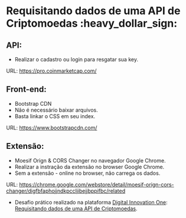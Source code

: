 <h1> Requisitando dados de uma API de Criptomoedas :heavy_dollar_sign: </h1>


<h2> API: </h2>
 <ul>
  <li>Realizar o cadastro ou login para resgatar sua key.</li>
 </ul>

URL: https://pro.coinmarketcap.com/

<h2> Front-end:</h2>
 <ul>
  <li> Bootstrap CDN </li>
  <li> Não é necessário baixar arquivos.</li>
  <li> Basta linkar o CSS em seu index.</li>
 </ul>

URL: https://www.bootstrapcdn.com/

<h2> Extensão:</h2>
 <ul>
  <li>Moesif Orign & CORS Changer no navegador Google Chrome.</li>
  <li>Realizar a instração da extensão no browser Google Chrome.</li>
  <li>Sem a extensão - online no browser, não carrega os dados.</li>
 </ul>

URL: https://chrome.google.com/webstore/detail/moesif-orign-cors-changer/digfbfaphojjndkpccljibejjbppifbc/related

- Desafio prático realizado na plataforma [Digital Innovation One](https://web.digitalinnovation.one/home "Digital Innovation One"): [Requisitando dados de uma API de Criptomoedas](https://web.digitalinnovation.one/lab/requisitando-dados-de-uma-api-de-criptomoedas/learning/0b830ec3-30f5-4b6b-9e78-e4bb6ec50871).
